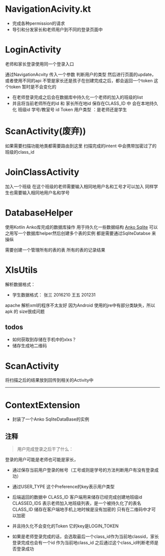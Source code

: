 # NavigationAcivity.kt
- 完成各种permission的请求
- 导引和分发家长和老师用户到不同的登录页面中

# LoginActivity 
老师和家长登录使用同一个登录入口 

通过NavigationAcvity 传入一个参数 判断用户的类型 然后进行页面的update， 或者使用不同的api
不管是家长还是孩子在创建完成之后，都会返回一个token 这个token 暂时是不会变化的

- 在老师登录完成之后会在数据库中持久化一个老师的加入的班级的list
- 并且将当前老师所在的id 和 家长所在地id 保存在CLASS_ID	中
会在本地持久化 班级id 学号/教室号 id  Token 用户类型 ：是老师还是学生

 # ScanActivity(废弃))
 如果需要扫描功能地类都需要路由到这里
 扫描完成的intent 中会携带加密过了的班级的class_id

# JoinClassActivity
加入一个班级
在这个班级的老师需要输入相同地用户名和工号才可以加入
同样学生也需要输入相同地用户名和学号
# DatabaseHelper 
使用Kotlin Anko库完成的数据库操作 用于持久化一些数据结构
[Anko Sqlite](https://github.com/Kotlin/anko/wiki/Anko-SQLite#accessing-database)
可以之用写一个数据库helper然后创建多个表的实例
都是需要通过SqliteDatabse 来操纵

需要创建一个管理所有的表的表
所有的表的记录结果

# XlsUtils
解析数据格式：
- 学生数据格式：
张三 2016210
王五 201231

apache 解析xml的程序不太友好 因为Android 使用的jre中有部分类缺失，所以apk 的 size很成问题


## todos
- 如何获取到存储在手机中的xlxs？
- 储存生成地二维码



# ScanActivity
将扫描之后的结果放到回传到相关的Activity中
***
# ContextExtension
- 封装了一个Anko SqliteDataBase的实例


## 注释

> 用户完成登录之后干了什么：

登录的用户可能是老师也可能是家长，

- 通过保存当前用户登录的帐号（工号或则是学号的方法判断用户有没有登录成功）
- 通过USER_TYPE 这个Preference的key表示用户类型
- 后端返回的数据中 CLASS_ID 客户端用来储存已经完成创建地班级id  CLASSED_IDS 表示老师加入地班级列表，是一个被持久化了的表名
CLASS_ID   储存在客户端地手机上地时候是没有加密的 只有在二维码中才可以加密
- 并且持久化不会变化的Token 它的key是LOGIN_TOKEN    

- 如果是老师登录完成的话，会选取最后一个class_id作为当前地classid，家长登录完成也会有一个id 作为当前地class_id
之后通过这个class_id判断老师是否登录成功